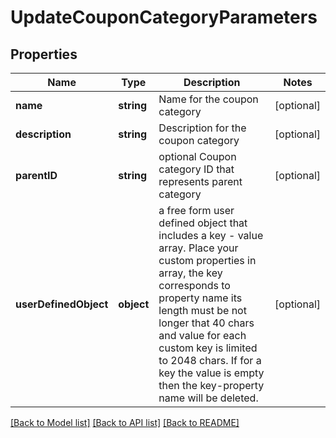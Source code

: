 # UpdateCouponCategoryParameters

## Properties
Name | Type | Description | Notes
------------ | ------------- | ------------- | -------------
**name** | **string** | Name for the coupon category | [optional] 
**description** | **string** | Description for the coupon category | [optional] 
**parentID** | **string** | optional Coupon category ID that represents parent category | [optional] 
**userDefinedObject** | **object** | a free form user defined object that includes a key - value array. Place your custom properties in array, the key corresponds to property name its length must be not longer that 40 chars and value for each custom key is limited to 2048 chars. If for a key the value is empty then the key-property name will be deleted. | [optional] 

[[Back to Model list]](../README.md#documentation-for-models) [[Back to API list]](../README.md#documentation-for-api-endpoints) [[Back to README]](../README.md)



